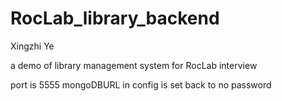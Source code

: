 # RocLab_library_backend

Xingzhi Ye 

a demo of library management system for RocLab interview

port is 5555
mongoDBURL in config is set back to no password